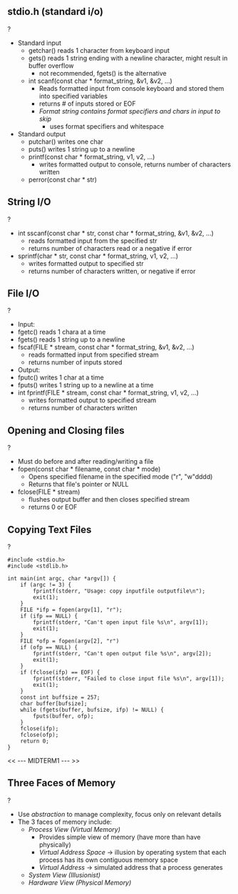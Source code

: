 
## stdio.h (standard i/o)
?
- Standard input
	- getchar() reads 1 character from keyboard input
	- gets() reads 1 string ending with a newline character, might result in buffer overflow
		- not recommended, fgets() is the alternative
	- int scanf(const char * format_string, &v1, &v2, ...)
		- Reads formatted input from console keyboard and stored them into specified variables
		- returns # of inputs stored or EOF
		- *Format string contains format specifiers and chars in input to skip*
			- uses format specifiers and whitespace
- Standard output
	- putchar() writes one char
	- puts() writes 1 string up to a newline
	- printf(const char * format_string, v1, v2, ...)
		- writes formatted output to console, returns number of characters written
	- perror(const char * str)

## String I/O
?
- int sscanf(const char * str, const char * format_string, &v1, &v2, ...)
	- reads formatted input from the specified str
	- returns number of characters read or a negative if error
- sprintf(char * str, const char * format_string, v1, v2, ...)
	- writes formatted output to specified str
	- returns number of characters written, or negative if error

## File I/O 
?
- Input:
- fgetc() reads 1 chara at a time
- fgets() reads 1 string up to a newline 
- fscaf(FILE * stream, const char * format_string, &v1, &v2, ...)
	- reads formatted input from specified stream
	- returns number of inputs stored
- Output:
- fputc() writes 1 char at a time
- fputs() writes 1 string up to a newline at a time
- int fprintf(FILE * stream, const char * format_string, v1, v2, ...)
	- writes formatted output to specified stream
	- returns number of characters written

## Opening and Closing files
?
- Must do before and after reading/writing a file
- fopen(const char * filename, const char * mode)
	- Opens specified filename in the specified mode ("r", "w"dddd)
	- Returns that file's pointer or NULL
- fclose(FILE * stream)
	- flushes output buffer and then closes specified stream
	- returns 0 or EOF
<!--SR:!2025-10-04,3,250-->

## Copying Text Files
?
```
#include <stdio.h>
#include <stdlib.h>

int main(int argc, char *argv[]) {
	if (argc != 3) {
		fprintf(stderr, "Usage: copy inputfile outputfile\n");
		exit(1);
	}
	FILE *ifp = fopen(argv[1], "r");
	if (ifp == NULL) {
		fprintf(stderr, "Can't open input file %s\n", argv[1]);
		exit(1);
	}
	FILE *ofp = fopen(argv[2], "r")
	if (ofp == NULL) {
		fprintf(stderr, "Can't open output file %s\n", argv[2]);
		exit(1);
	}
	if (fclose(ifp) == EOF) {
		fprintf(stderr, "Failed to close input file %s\n", argv[1]);
		exit(1);
	}
	const int buffsize = 257;
	char buffer[bufsize];
	while (fgets(buffer, bufsize, ifp) != NULL) {
		fputs(buffer, ofp);
	}
	fclose(ifp);
	fclose(ofp);
	return 0;
}
```

<< --- MIDTERM1 --- >>
## Three Faces of Memory
?
- Use *abstraction* to manage complexity, focus only on relevant details
- The 3 faces of memory include:
	- *Process View (Virtual Memory)*
		- Provides simple view of memory (have more than have physically)
		- *Virtual Address Space* -> illusion by operating system that each process has its own contiguous memory space
		- *Virtual Address* -> simulated address that a process generates
	- *System View (Illusionist)*
	- *Hardware View (Physical Memory)*